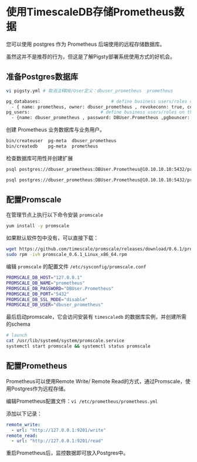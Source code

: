 # 使用TimescaleDB存储Prometheus数据

您可以使用 postgres 作为 Prometheus 后端使用的远程存储数据库。

虽然这并不是推荐的行为，但这是了解Pigsty部署系统使用方式的好机会。


## 准备Postgres数据库

```bash
vi pigsty.yml # 取消注释DB/User定义：dbuser_prometheus  prometheus

pg_databases:                           # define business users/roles on this cluster, array of user definition
  - { name: prometheus, owner: dbuser_prometheus , revokeconn: true, comment: prometheus primary database }
pg_users:                           # define business users/roles on this cluster, array of user definition
  - {name: dbuser_prometheus , password: DBUser.Prometheus ,pgbouncer: true , createrole: true,  roles: [dbrole_admin], comment: admin user for prometheus database }
```

创建 Prometheus 业务数据库与业务用户。

```bash
bin/createuser  pg-meta  dbuser_prometheus
bin/createdb    pg-meta  prometheus
```

检查数据库可用性并创建扩展

```bash
psql postgres://dbuser_prometheus:DBUser.Prometheus@10.10.10.10:5432/prometheus

psql postgres://dbuser_prometheus:DBUser.Prometheus@10.10.10.10:5432/prometheus -c 'CREATE EXTENSION timescaledb;'
```



## 配置Promscale

在管理节点上执行以下命令安装 `promscale`

```bash
yum install -y promscale 
```

如果默认软件包中没有，可以直接下载：

```bash
wget https://github.com/timescale/promscale/releases/download/0.6.1/promscale_0.6.1_Linux_x86_64.rpm
sudo rpm -ivh promscale_0.6.1_Linux_x86_64.rpm
```

编辑 `promscale` 的配置文件 `/etc/sysconfig/promscale.conf`

```bash
PROMSCALE_DB_HOST="127.0.0.1"
PROMSCALE_DB_NAME="prometheus"
PROMSCALE_DB_PASSWORD="DBUser.Prometheus"
PROMSCALE_DB_PORT="5432"
PROMSCALE_DB_SSL_MODE="disable"
PROMSCALE_DB_USER="dbuser_prometheus"
```

最后启动promscale，它会访问安装有 `timescaledb` 的数据库实例，并创建所需的schema

```bash
# launch 
cat /usr/lib/systemd/system/promscale.service
systemctl start promscale && systemctl status promscale
```


## 配置Prometheus

Prometheus可以使用Remote Write/ Remote Read的方式，通过Promscale，使用Postgres作为远程存储。

编辑Prometheus配置文件：`vi /etc/prometheus/prometheus.yml`

添加以下记录：

```yaml
remote_write:
  - url: "http://127.0.0.1:9201/write"
remote_read:
  - url: "http://127.0.0.1:9201/read"
```

重启Prometheus后，监控数据即可放入Postgres中。
